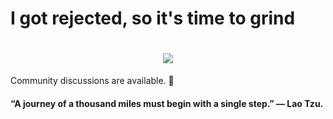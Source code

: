 # I got rejected, so it's time to grind

<h1 align="center"> <img src=https://media.tenor.com/Lrx2omjrmLwAAAAC/captain-america-i-can-do-this-all-day.gif"> </h1>

Community discussions are available. 🎈

#### “A journey of a thousand miles must begin with a single step.” — Lao Tzu.


